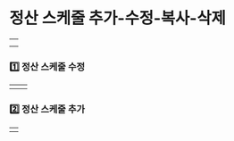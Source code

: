 # 정산 스케줄 추가-수정-복사-삭제

|  |
| --- |
|  |
|  |

### 

### 1️⃣ 정산 스케줄 수정

|  |  |
| --- | --- |
|  |  |

### 

### 2️⃣ 정산 스케줄 추가

|  |
| --- |
|  |